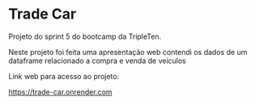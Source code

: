 # Trade Car

Projeto do sprint 5 do bootcamp da TripleTen.

Neste projeto foi feita uma apresentação web contendi os dados de um dataframe relacionado a compra e venda de veículos

Link web para acesso ao projeto:

https://trade-car.onrender.com
